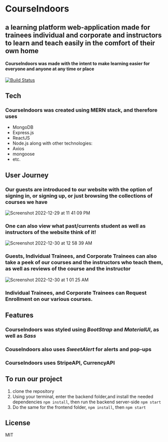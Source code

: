 # CourseIndoors
## a learning platform web-application made for trainees individual and corporate and instructors to learn and teach easily in the comfort of their own home

#### CourseIndoors was made with the intent to make learning easier for everyone and anyone at any time or place 


[![Build Status](https://travis-ci.org/joemccann/dillinger.svg?branch=master)](https://travis-ci.org/joemccann/dillinger)




## Tech
### CourseIndoors was created using MERN stack, and therefore uses 
- MongoDB
- Express.js
- ReactJS
- Node.js
along with other technologies:
- Axios
- mongoose
- etc.

## User Journey
### Our guests are introduced to our website with the option of signing in, or signing up, or just browsing the collections of courses we have
![Screenshot 2022-12-29 at 11 41 09 PM](https://user-images.githubusercontent.com/43939754/210192661-ea5f2580-4d28-43b2-bef7-94dd832127b7.jpg)


### One can also view what past/currents student as well as instructors of the website think of it! 
![Screenshot 2022-12-30 at 12 58 39 AM](https://user-images.githubusercontent.com/43939754/210192619-3bf0c285-bc82-41e4-b7a8-f2bec5978cf7.jpg)

### Guests, Individual Trainees, and Corporate Trainees can also take a peek of our courses and the instructors who teach them, as well as reviews of the course and the instructor
![Screenshot 2022-12-30 at 1 01 25 AM](https://user-images.githubusercontent.com/43939754/210192572-3f7dac01-8813-47af-9b6c-e21e96f1592b.jpg)



### Individual Trainees, and Corporate Trainees can Request Enrollment on our various courses.

## Features
### CourseIndoors was styled using _BootStrap_ and _MaterialUI_, as well as _Sass_
### CouseIndoors also uses _SweetAlert_ for alerts and pop-ups
### CourseIndoors uses StripeAPI, CurrencyAPI


## To run our project
1.  clone the repository
2. Using your terminal, enter the backend folder,and install the needed dependencies `npm install`, then run the backend server-side `npm start`
3. Do the same for the frontend folder, `npm install`, then `npm start`
## License

MIT



[//]: # (These are reference links used in the body of this note and get stripped out when the markdown processor does its job. There is no need to format nicely because it shouldn't be seen. Thanks SO - http://stackoverflow.com/questions/4823468/store-comments-in-markdown-syntax)

   [dill]: <https://github.com/joemccann/dillinger>
   [git-repo-url]: <https://github.com/joemccann/dillinger.git>
   [john gruber]: <http://daringfireball.net>
   [df1]: <http://daringfireball.net/projects/markdown/>
   [markdown-it]: <https://github.com/markdown-it/markdown-it>
   [Ace Editor]: <http://ace.ajax.org>
   [node.js]: <http://nodejs.org>
   [Twitter Bootstrap]: <http://twitter.github.com/bootstrap/>
   [jQuery]: <http://jquery.com>
   [@tjholowaychuk]: <http://twitter.com/tjholowaychuk>
   [express]: <http://expressjs.com>
   [AngularJS]: <http://angularjs.org>
   [Gulp]: <http://gulpjs.com>

   [PlDb]: <https://github.com/joemccann/dillinger/tree/master/plugins/dropbox/README.md>
   [PlGh]: <https://github.com/joemccann/dillinger/tree/master/plugins/github/README.md>
   [PlGd]: <https://github.com/joemccann/dillinger/tree/master/plugins/googledrive/README.md>
   [PlOd]: <https://github.com/joemccann/dillinger/tree/master/plugins/onedrive/README.md>
   [PlMe]: <https://github.com/joemccann/dillinger/tree/master/plugins/medium/README.md>
   [PlGa]: <https://github.com/RahulHP/dillinger/blob/master/plugins/googleanalytics/README.md>
